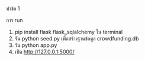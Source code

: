 ทำข้อ 1 

การ run
1. pip install flask flask_sqlalchemy ใน terminal
2. รัน python seed.py เพื่อสร้างฐานข้อมูล crowdfunding.db
3. รัน python app.py
4. เปิด http://127.0.0.1:5000/

